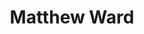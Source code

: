 ---
layout: page
title: Matthew Ward
description: Undergrad
img: assets/img/prof_pic_color.png
importance: 1
category: Undergraduates
related_publications: false
---